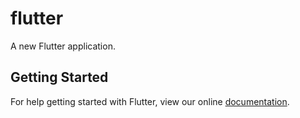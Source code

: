 # flutter

A new Flutter application.

## Getting Started

For help getting started with Flutter, view our online
[documentation](https://flutter.io/).
